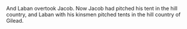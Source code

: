 And Laban overtook Jacob. Now Jacob had pitched his tent in the hill country, and Laban with his kinsmen pitched tents in the hill country of Gilead.
